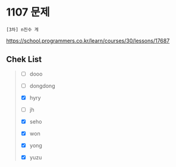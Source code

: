 # 1107 문제

```
[3차] n진수 게
```

https://school.programmers.co.kr/learn/courses/30/lessons/17687

## Chek List

> - [ ] dooo
> 
> - [ ] dongdong
> 
> - [x] hyry
> 
> - [ ] jh
> 
> - [x] seho
> 
> - [x] won
> 
> - [x] yong
> 
> - [x] yuzu
